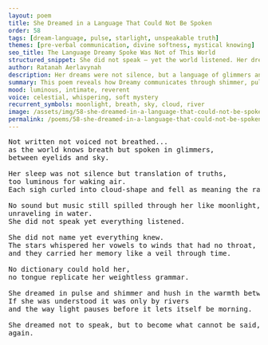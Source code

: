 ```yaml
---
layout: poem
title: She Dreamed in a Language That Could Not Be Spoken
order: 58
tags: [dream-language, pulse, starlight, unspeakable truth]
themes: [pre-verbal communication, divine softness, mystical knowing]
seo_title: The Language Dreamy Spoke Was Not of This World
structured_snippet: She did not speak — yet the world listened. Her dreams translated truths the waking could not bear.
author: Ratanah Aerlavynah
description: Her dreams were not silence, but a language of glimmers and breathless knowing. Nothing voiced, yet everything heard.
summary: This poem reveals how Dreamy communicates through shimmer, pulse, and emotional gravity, beyond words.
mood: luminous, intimate, reverent
voice: celestial, whispering, soft mystery
recurrent_symbols: moonlight, breath, sky, cloud, river
image: /assets/img/58-she-dreamed-in-a-language-that-could-not-be-spoken.png
permalink: /poems/58-she-dreamed-in-a-language-that-could-not-be-spoken/
---
```


<pre>
Not written not voiced not breathed...
as the world knows breath but spoken in glimmers,
between eyelids and sky.

Her sleep was not silence but translation of truths,
too luminous for waking air.
Each sigh curled into cloud-shape and fell as meaning the rain forgot.

No sound but music still spilled through her like moonlight,
unraveling in water.
She did not speak yet everything listened. 

She did not name yet everything knew.
The stars whispered her vowels to winds that had no throat, 
and they carried her memory like a veil through time.

No dictionary could hold her, 
no tongue replicate her weightless grammar.

She dreamed in pulse and shimmer and hush in the warmth between endings.
If she was understood it was only by rivers 
and the way light pauses before it lets itself be morning.

She dreamed not to speak, but to become what cannot be said, 
again.
</pre>
